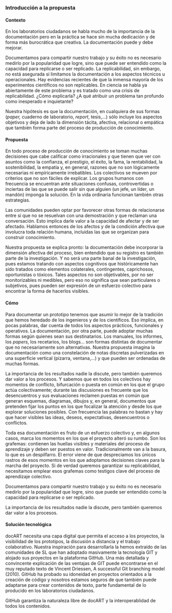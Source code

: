 ### **Introducción a la propuesta**



#### **Contexto**

En los laboratorios ciudadanos se habla mucho de la importancia de la documentación pero en la práctica se hace sin mucha dedicación y de forma más burocrática que creativa. La documentación puede y debe mejorar.

Documentamos para compartir nuestro trabajo y su éxito no es necesario medirlo por la popularidad que logre, sino que puede ser entendido como la capacidad para replicarse o ser replicado. La replicabilidad, sin embargo, no está asegurada si limitamos la documentación a los aspectos técnicos u operacionales. Hay evidencias recientes de que la inmensa mayoría de los experimentos científicos no son replicables. En ciencia se habla ya abiertamente de este problema y es tratado como una crisis de replicabilidad. ¿Cómo explicarla? ¿A qué atribuir un problema tan profundo como inesperado e inquietante?

Nuestra hipótesis es que la documentación, en cualquiera de sus formas \(_paper,_ cuaderno de laboratorio, _report_, tesis,...\) sólo incluye los aspectos objetivos y deja de lado la dimensión tácita, afectiva, relacional o empática que también forma parte del proceso de producción de conocimiento.

#### **Propuesta**

En todo proceso de producción de conocimiento se toman muchas decisiones que cabe calificar como irracionales y que tienen que ver con asuntos como la confianza, el prestigio, el éxito, la fama, la rentabilidad, la sostenibilidad, la empatía y, en general, razones que no son lógicamente necesarias ni empíricamente irrebatibles. Los colectivos se mueven por criterios que no son fáciles de explicar. Los grupos humanos con frecuencia se encuentran ante situaciones confusas, controvertidas o inciertas de las que se puede salir sin que alguien \(un jefe, un líder, un mandón\) imponga la solución. En la vida ordinaria funcionan también otras estrategias.

Las comunidades pueden optar por favorecer otras formas de relacionarse entre sí que no se resuelvan con una demostración y que reclaman una conversación. Esto implica darle valor a la capacidad de afectar y de ser afectado. Hablamos entonces de los afectos y de la condición afectiva que involucra toda relación humana, incluidas las que se organizan para construir conocimiento.

Nuestra propuesta se explica pronto: la documentación debe incorporar la dimensión afectiva del proceso, bien entendido que su registro es también parte de la investigación. Y no será una parte banal de la investigación, pues estamos tratando con aspectos cognitivos que históricamente han sido tratados como elementos colaterales, contingentes, caprichosos, oportunistas o tóxicos. Tales aspectos no son objetivables, por no ser monitorizables ni medibles, pero eso no significa que sean particulares o subjetivos, pues pueden ser expresión de un esfuerzo colectivo para encontrar la forma de hacerlos visibles.

#### **Cómo**

Para documentar un prototipo tenemos que asumir lo mejor de la tradición que hemos heredado de los ingenieros y de los científicos. Eso implica, en pocas palabras, dar cuenta de todos los aspectos prácticos, funcionales y operativos. La documentación, por otra parte, puede adoptar muchas formas según quienes sean sus destinatarios. Los manuales, los informes, los _papers_, los recetarios, los blogs... son formas distintas de documentar que no necesariamente son alternativas. Nuestra propuesta imagina la documentación como una constelación de notas discretas pulverizadas en una superficie vertical \(pizarra, ventana,...\) y que pueden ser ordenadas de muchas formas.

La importancia de los resultados nadie la discute, pero también queremos dar valor a los procesos. Y sabemos que en todos los colectivos hay momentos de conflicto, bifurcación o puesta en común en los que el grupo actúa colectivamente; durante las discusiones es frecuente que los desencuentros y sus evaluaciones reclamen puestas en común que generan esquemas, diagramas, dibujos y, en general, documentos que pretenden fijar los puntos en los que focalizar la atención y desde los que explorar soluciones posibles. Con frecuencia las palabras no bastan y hay que hacer visibles las ideas, deseos, expectativas, desencuentros o conflictos.

Toda esa documentación es fruto de un esfuerzo colectivo y, en algunos casos, marca los momentos en los que el proyecto alteró su rumbo. Son los grafemas: contienen las huellas visibles y materiales del proceso de aprendizaje y deben ser puestos en valor. Tradicionalmente van a la basura, lo que es un despilfarro. El error viene de que despreciamos los únicos rastros de esos momentos en los que adoptamos decisiones claves para la marcha del proyecto. Si de verdad queremos garantizar su replicabilidad, necesitamos emplear esos grafemas como testigos clave del proceso de aprendizaje colectivo.

Documentamos para compartir nuestro trabajo y su éxito no es necesario medirlo por la popularidad que logre, sino que puede ser entendido como la capacidad para replicarse o ser replicado.

La importancia de los resultados nadie la discute, pero también queremos dar valor a los procesos.

#### **Solución tecnológica**

docART necesita una capa digital que permita el acceso a los proyectos, la visibilidad de los prototipos, la discusión a distancia y el trabajo colaborativo. Nuestra inspiración para desarrollarla la hemos extraído de las comunidades de SL que han adoptado masivamente la tecnología GIT y alojado sus proyectos en la plataforma GitHub. Una más detallada y convincente explicación de las ventajas de GIT puede encontrarse en el muy reputado texto de Vincent Driessen, A successful Git branching model \(2010\). GitHub ha probado su idoneidad en proyectos orientados a la creación de código y nosotros estamos seguros de que también puede adaptarse para crear contenidos de texto, parte fundamental de lo producido en los laboratorios ciudadanos.

GitHub garantiza la naturaleza libre de docART y la interoperablidad de todos los contenidos.

